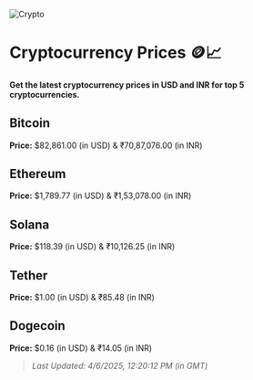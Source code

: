 
![Crypto](https://www.techguide.com.au/wp-content/uploads/2020/11/crypto3.jpeg)

# Cryptocurrency Prices 🪙📈

#### Get the latest cryptocurrency prices in USD and INR for top 5 cryptocurrencies.

## Bitcoin

**Price:** $82,861.00 (in USD) & ₹70,87,076.00 (in INR)

## Ethereum

**Price:** $1,789.77 (in USD) & ₹1,53,078.00 (in INR)

## Solana

**Price:** $118.39 (in USD) & ₹10,126.25 (in INR)

## Tether

**Price:** $1.00 (in USD) & ₹85.48 (in INR)

## Dogecoin

**Price:** $0.16 (in USD) & ₹14.05 (in INR)

> _Last Updated: 4/6/2025, 12:20:12 PM (in GMT)_
